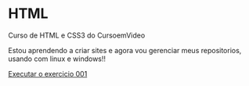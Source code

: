 # HTML
Curso de HTML e CSS3  do CursoemVideo

Estou aprendendo a criar sites e agora vou gerenciar meus repositorios, usando com linux e windows!!

<a href="https://rafaelrfo88.github.io/HTML/Exercicios/001/index.html">Executar o exercicio 001 </a>
